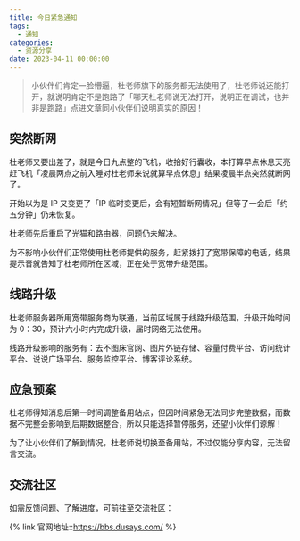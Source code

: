 ```yaml
---
title: 今日紧急通知
tags:
  - 通知
categories:
  - 资源分享
date: 2023-04-11 00:00:00
---
```


> 小伙伴们肯定一脸懵逼，杜老师旗下的服务都无法使用了，杜老师说还能打开，就说明肯定不是跑路了「哪天杜老师说无法打开，说明正在调试，也并非是跑路」点进文章同小伙伴们说明真实的原因！

<!-- more -->

## 突然断网

杜老师又要出差了，就是今日九点整的飞机，收拾好行囊收，本打算早点休息天亮赶飞机「凌晨两点之前入睡对杜老师来说就算早点休息」结果凌晨半点突然就断网了。

开始以为是 IP 又变更了「IP 临时变更后，会有短暂断网情况」但等了一会后「约五分钟」仍未恢复。

杜老师先后重启了光猫和路由器，问题仍未解决。

为不影响小伙伴们正常使用杜老师提供的服务，赶紧拨打了宽带保障的电话，结果提示音就告知了杜老师所在区域，正在处于宽带升级范围。

## 线路升级

杜老师服务器所用宽带服务商为联通，当前区域属于线路升级范围，升级开始时间为 0：30，预计六小时内完成升级，届时网络无法使用。

线路升级影响的服务有：去不图床官网、图片外链存储、容量付费平台、访问统计平台、说说广场平台、服务监控平台、博客评论系统。

## 应急预案

杜老师得知消息后第一时间调整备用站点，但因时间紧急无法同步完整数据，而数据不完整会影响到后期数据整合，所以只能选择暂停服务，还望小伙伴们谅解！

为了让小伙伴们了解到情况，杜老师说切换至备用站，不过仅能分享内容，无法留言交流。

## 交流社区

如需反馈问题、了解进度，可前往至交流社区：

{% link 官网地址::https://bbs.dusays.com/ %}